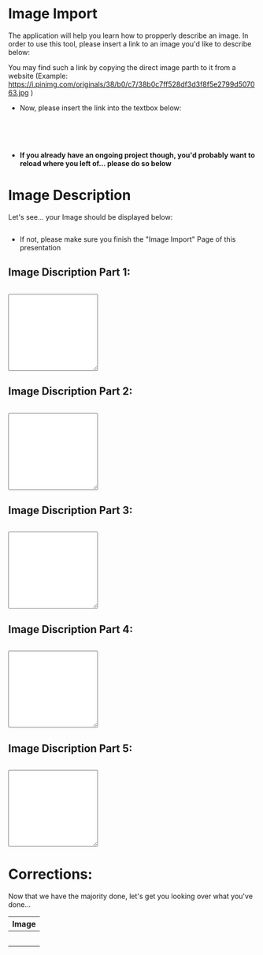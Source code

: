 <!--
author:   Your Name

email:    your@mail.org

version:  0.0.1

language: en

narrator: US English Female

script: http://localhost:3000/home/newliaIndex.js
script: http://localhost:3000/home/usefullFunctions.js
script: http://localhost:3000/home/discriptionTypes.js

link: http://localhost:3000/home/style.css

script: https://cdn.jsdelivr.net/gh/kaptn-seebar/english-lia@latest/base.js


comment:  Try to write a short comment about
          your course, multiline is also okay.
-->

# Image Import
The application will help you learn how to propperly describe an image. In order to use this tool, please insert a link to an image you'd like to describe below:

You may find such a link by copying the direct image parth to it from a website (Example: https://i.pinimg.com/originals/38/b0/c7/38b0c7ff528df3d3f8f5e2799d507063.jpg )

* Now, please insert the link into the textbox below:
<lia-keep><span id="LoadImage"></span></lia-keep>

<lia-keep></br></br></br></lia-keep>

* **If you already have an ongoing project though, you'd probably want to reload where you left of... please do so below**
<lia-keep> <span id="LoadProject"></span> </lia-keep> 

<script input="hidden"> PageOneScript() </script>



# Image Description
Let's see... your Image should be displayed below:


<lia-keep><img id="ImageLocation"></lia-keep>
<script input="hidden"> insertImage() </script>

* If not, please make sure you finish the "Image Import" Page of this presentation 



## Image Discription Part 1:
<img id="ImageLocation">

<div id="Task1"></div>

<lia-keep><textarea rows="10" id="DescrPart1"></textarea></lia-keep>

<script input="hidden"> insertImage() </script>
<script input="hidden"> PageDescriptionScript("DescrPart1", ProgramSelect, 0, "Task1") </script>

## Image Discription Part 2:
<img id="ImageLocation">

<div id="Task2"></div>

<lia-keep><textarea rows="10" id="DescrPart2"></textarea></lia-keep>

<script input="hidden"> insertImage() </script>
<script input="hidden"> PageDescriptionScript("DescrPart2", ProgramSelect, 1, "Task2") </script>

## Image Discription Part 3:
<img id="ImageLocation">

<div id="Task3"></div>

<lia-keep><textarea rows="10" id="DescrPart3"></textarea></lia-keep>

<script input="hidden"> insertImage() </script>
<script input="hidden"> PageDescriptionScript("DescrPart3", ProgramSelect, 2, "Task3") </script>

## Image Discription Part 4:
<img id="ImageLocation">

<div id="Task4"></div>

<lia-keep><textarea rows="10" id="DescrPart4"></textarea></lia-keep>

<script input="hidden"> insertImage() </script>
<script input="hidden"> PageDescriptionScript("DescrPart4", ProgramSelect, 3, "Task4") </script>

## Image Discription Part 5:
<img id="ImageLocation">

<div id="Task5"></div>

<lia-keep><textarea rows="10" id="DescrPart5"></textarea></lia-keep>

<script input="hidden"> insertImage() </script>
<script input="hidden"> PageDescriptionScript("DescrPart5", ProgramSelect, 4, "Task5") </script>

# Corrections:

Now that we have the majority done, let's get you looking over what you've done...

| Image | 
|---------------------------------|
|  |
|  |
|  |
|  |
|  |